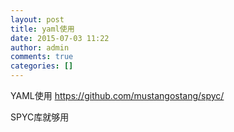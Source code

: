 ```yaml
---
layout: post
title: yaml使用
date: 2015-07-03 11:22
author: admin
comments: true
categories: []
---
```

YAML使用
https://github.com/mustangostang/spyc/

SPYC库就够用

<?php
require_once "spyc.php";
$Data = Spyc::YAMLLoad('spyc.yaml');

or (if you prefer functional syntax)

<?php
require_once "spyc.php";
$Data = spyc_load_file('spyc.yaml');


